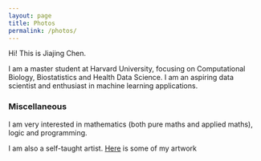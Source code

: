 ```yaml
---
layout: page
title: Photos
permalink: /photos/
---
```


Hi! This is Jiajing Chen.

I am a master student at Harvard University, focusing on Computational Biology, Biostatistics and Health Data Science. I am an aspiring data scientist and enthusiast in machine learning applications.

### Miscellaneous

I am very interested in mathematics (both pure maths and applied maths), logic and programming.

I am also a self-taught artist. [Here](https://jiajingchen.github.io/art/) is some of my artwork
